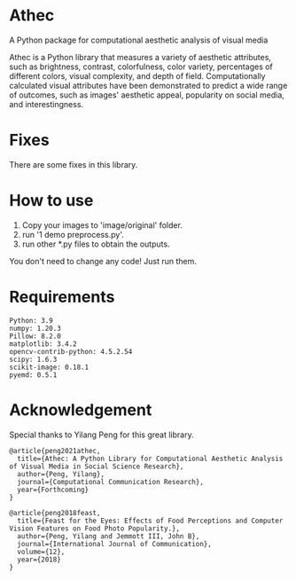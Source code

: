 # Athec

A Python package for computational aesthetic analysis of visual media

Athec is a Python library that measures a variety of aesthetic attributes, such as brightness, contrast, colorfulness, color variety, percentages of different colors, visual complexity, and depth of field. Computationally calculated visual attributes have been demonstrated to predict a wide range of outcomes, such as images' aesthetic appeal, popularity on social media, and interestingness.

# Fixes

There are some fixes in this library.

# How to use

1. Copy your images to 'image/original' folder.
2. run  '1 demo preprocess.py'.
3. run other *.py files to obtain the outputs.

You don't need to change any code! Just run them.

# Requirements


    Python: 3.9
    numpy: 1.20.3
    Pillow: 8.2.0
    matplotlib: 3.4.2
    opencv-contrib-python: 4.5.2.54
    scipy: 1.6.3
    scikit-image: 0.18.1
    pyemd: 0.5.1


# Acknowledgement 

Special thanks to Yilang Peng for this great library.

    @article{peng2021athec,
      title={Athec: A Python Library for Computational Aesthetic Analysis of Visual Media in Social Science Research},
      author={Peng, Yilang},
      journal={Computational Communication Research},
      year={Forthcoming}
    }

    @article{peng2018feast,
      title={Feast for the Eyes: Effects of Food Perceptions and Computer Vision Features on Food Photo Popularity.},
      author={Peng, Yilang and Jemmott III, John B},
      journal={International Journal of Communication},
      volume={12},
      year={2018}
    }
